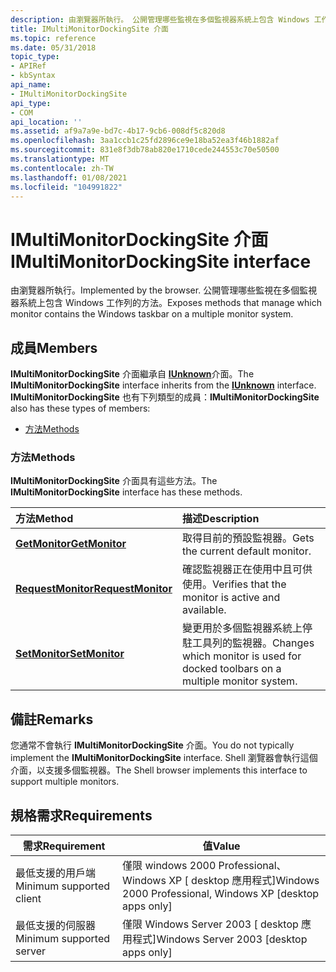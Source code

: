 ```yaml
---
description: 由瀏覽器所執行。 公開管理哪些監視在多個監視器系統上包含 Windows 工作列的方法。
title: IMultiMonitorDockingSite 介面
ms.topic: reference
ms.date: 05/31/2018
topic_type:
- APIRef
- kbSyntax
api_name:
- IMultiMonitorDockingSite
api_type:
- COM
api_location: ''
ms.assetid: af9a7a9e-bd7c-4b17-9cb6-008df5c820d8
ms.openlocfilehash: 3aa1ccb1c25fd2896ce9e18ba52ea3f46b1882af
ms.sourcegitcommit: 831e8f3db78ab820e1710cede244553c70e50500
ms.translationtype: MT
ms.contentlocale: zh-TW
ms.lasthandoff: 01/08/2021
ms.locfileid: "104991822"
---
```

# <a name="imultimonitordockingsite-interface"></a><span data-ttu-id="e0667-104">IMultiMonitorDockingSite 介面</span><span class="sxs-lookup"><span data-stu-id="e0667-104">IMultiMonitorDockingSite interface</span></span>

<span data-ttu-id="e0667-105">由瀏覽器所執行。</span><span class="sxs-lookup"><span data-stu-id="e0667-105">Implemented by the browser.</span></span> <span data-ttu-id="e0667-106">公開管理哪些監視在多個監視器系統上包含 Windows 工作列的方法。</span><span class="sxs-lookup"><span data-stu-id="e0667-106">Exposes methods that manage which monitor contains the Windows taskbar on a multiple monitor system.</span></span>

## <a name="members"></a><span data-ttu-id="e0667-107">成員</span><span class="sxs-lookup"><span data-stu-id="e0667-107">Members</span></span>

<span data-ttu-id="e0667-108">**IMultiMonitorDockingSite** 介面繼承自 [**IUnknown**](/windows/win32/api/unknwn/nn-unknwn-iunknown)介面。</span><span class="sxs-lookup"><span data-stu-id="e0667-108">The **IMultiMonitorDockingSite** interface inherits from the [**IUnknown**](/windows/win32/api/unknwn/nn-unknwn-iunknown) interface.</span></span> <span data-ttu-id="e0667-109">**IMultiMonitorDockingSite** 也有下列類型的成員：</span><span class="sxs-lookup"><span data-stu-id="e0667-109">**IMultiMonitorDockingSite** also has these types of members:</span></span>

-   [<span data-ttu-id="e0667-110">方法</span><span class="sxs-lookup"><span data-stu-id="e0667-110">Methods</span></span>](#methods)

### <a name="methods"></a><span data-ttu-id="e0667-111">方法</span><span class="sxs-lookup"><span data-stu-id="e0667-111">Methods</span></span>

<span data-ttu-id="e0667-112">**IMultiMonitorDockingSite** 介面具有這些方法。</span><span class="sxs-lookup"><span data-stu-id="e0667-112">The **IMultiMonitorDockingSite** interface has these methods.</span></span>



| <span data-ttu-id="e0667-113">方法</span><span class="sxs-lookup"><span data-stu-id="e0667-113">Method</span></span>                                                            | <span data-ttu-id="e0667-114">描述</span><span class="sxs-lookup"><span data-stu-id="e0667-114">Description</span></span>                                                                                |
|:------------------------------------------------------------------|:-------------------------------------------------------------------------------------------|
| [<span data-ttu-id="e0667-115">**GetMonitor**</span><span class="sxs-lookup"><span data-stu-id="e0667-115">**GetMonitor**</span></span>](imultimonitordockingsite-getmonitor.md)         | <span data-ttu-id="e0667-116">取得目前的預設監視器。</span><span class="sxs-lookup"><span data-stu-id="e0667-116">Gets the current default monitor.</span></span><br/>                                               |
| [<span data-ttu-id="e0667-117">**RequestMonitor**</span><span class="sxs-lookup"><span data-stu-id="e0667-117">**RequestMonitor**</span></span>](imultimonitordockingsite-requestmonitor.md) | <span data-ttu-id="e0667-118">確認監視器正在使用中且可供使用。</span><span class="sxs-lookup"><span data-stu-id="e0667-118">Verifies that the monitor is active and available.</span></span><br/>                              |
| [<span data-ttu-id="e0667-119">**SetMonitor**</span><span class="sxs-lookup"><span data-stu-id="e0667-119">**SetMonitor**</span></span>](imultimonitordockingsite-setmonitor.md)         | <span data-ttu-id="e0667-120">變更用於多個監視器系統上停駐工具列的監視器。</span><span class="sxs-lookup"><span data-stu-id="e0667-120">Changes which monitor is used for docked toolbars on a multiple monitor system.</span></span><br/> |



 

## <a name="remarks"></a><span data-ttu-id="e0667-121">備註</span><span class="sxs-lookup"><span data-stu-id="e0667-121">Remarks</span></span>

<span data-ttu-id="e0667-122">您通常不會執行 **IMultiMonitorDockingSite** 介面。</span><span class="sxs-lookup"><span data-stu-id="e0667-122">You do not typically implement the **IMultiMonitorDockingSite** interface.</span></span> <span data-ttu-id="e0667-123">Shell 瀏覽器會執行這個介面，以支援多個監視器。</span><span class="sxs-lookup"><span data-stu-id="e0667-123">The Shell browser implements this interface to support multiple monitors.</span></span>

## <a name="requirements"></a><span data-ttu-id="e0667-124">規格需求</span><span class="sxs-lookup"><span data-stu-id="e0667-124">Requirements</span></span>



| <span data-ttu-id="e0667-125">需求</span><span class="sxs-lookup"><span data-stu-id="e0667-125">Requirement</span></span> | <span data-ttu-id="e0667-126">值</span><span class="sxs-lookup"><span data-stu-id="e0667-126">Value</span></span> |
|-------------------------------------|------------------------------------------------------------------------|
| <span data-ttu-id="e0667-127">最低支援的用戶端</span><span class="sxs-lookup"><span data-stu-id="e0667-127">Minimum supported client</span></span><br/> | <span data-ttu-id="e0667-128">僅限 windows 2000 Professional、Windows XP \[ desktop 應用程式\]</span><span class="sxs-lookup"><span data-stu-id="e0667-128">Windows 2000 Professional, Windows XP \[desktop apps only\]</span></span><br/> |
| <span data-ttu-id="e0667-129">最低支援的伺服器</span><span class="sxs-lookup"><span data-stu-id="e0667-129">Minimum supported server</span></span><br/> | <span data-ttu-id="e0667-130">僅限 Windows Server 2003 \[ desktop 應用程式\]</span><span class="sxs-lookup"><span data-stu-id="e0667-130">Windows Server 2003 \[desktop apps only\]</span></span><br/>                   |



 

 
